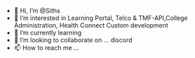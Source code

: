 - 👋 Hi, I’m @Siths
- 👀 I’m interested in Learning Portal, Telco & TMF-API,College Administration, Health Connect Custom development
- 🌱 I’m currently learning 
- 💞️ I’m looking to collaborate on ... discord
- 📫 How to reach me ...

<!---
Siths/Siths is a ✨ special ✨ repository because its `README.md` (this file) appears on your GitHub profile.
You can click the Preview link to take a look at your changes.
--->
